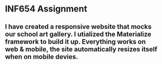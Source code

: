 # INF654 Assignment
## I have created a responsive website that mocks our school art gallery. I utialized the Materialize framework to build it up. Everything works on web & mobile, the site automatically resizes itself when on mobile devies. 
